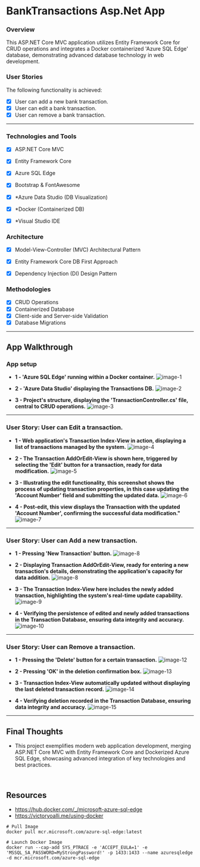 # BankTransactions Asp.Net App

### Overview

This ASP.NET Core MVC application utilizes Entity Framework Core for CRUD operations and integrates a Docker containerized 'Azure SQL Edge' database, demonstrating advanced database technology in web development.


### User Stories

The following functionality is achieved:

- [x] User can add a new bank transaction.
- [x] User can edit a bank transaction.
- [x] User can remove a bank transaction.

---

### Technologies and Tools

- [x] ASP.NET Core MVC
    <!-- Utilized for crafting the web application using the MVC design pattern, ensuring a clean separation of concerns and enhanced maintainability.-->
- [x] Entity Framework Core
    <!-- Employed for efficient Object-Relational Mapping, enabling seamless interactions between the application and the SQL database.-->
- [x] Azure SQL Edge
    <!-- Integrated a high-performance, scalable SQL database using Docker.-->
- [x] Bootstrap & FontAwesome
    <!-- Enhanced the user interface with responsive design and visually appealing icons.-->
- [x] *Azure Data Studio (DB Visualization)
    <!-- Used for database management and query execution, enhancing database interaction and management.-->
- [x] *Docker (Containerized DB)
    <!-- -->
- [x] *Visual Studio IDE
    <!-- IDE used, leveraging its comprehensive suite of tools for .NET development.-->


### Architecture

- [x] Model-View-Controller (MVC) Architectural Pattern
    <!--* The application follows the MVC architectural pattern.-->
- [x] Entity Framework Core DB First Approach
    <!--* Directly mapped the database schema to the business domain entities, resulting in a database-driven application design.-->
- [x] Dependency Injection (DI) Design Pattern 
    <!--* Leveraged built-in dependency injection in ASP.NET Core for managing services and database context, ensuring loose coupling and testability.-->


### Methodologies

- [x] CRUD Operations
    <!--* Implementation of basic database operations: Create, Read, Update, Delete.-->
- [x] Containerized Database
    <!--* Deployed Azure SQL Edge within a Docker container-->
- [x] Client-side and Server-side Validation
    <!--* Ensuring data integrity both on the client and server sides.-->
- [x] Database Migrations
    <!--* Utilized EF Core migrations for updating and managing the database schema.-->

---

## App Walkthrough


### App setup

* **1 - 'Azure SQL Edge' running within a Docker container.** 
![image-1](./images/SS1.png)

* **2 - 'Azure Data Studio' displaying the Transactions DB.** 
![image-2](./images/SS2.png)

* **3 - Project's structure, displaying the 'TransactionController.cs' file, central to CRUD operations.**
![image-3](./images/SS3.png)

---

### User Story: User can Edit a transaction.

* **1 - Web application's Transaction Index-View in action, displaying a list of transactions managed by the system.**
![image-4](./images/SS4.png)

* **2 - The Transaction AddOrEdit-View is shown here, triggered by selecting the 'Edit' button for a transaction, ready for data modification.**
![image-5](./images/SS5.png)

* **3 - Illustrating the edit functionality, this screenshot shows the process of updating transaction properties, in this case updating the 'Account Number' field and submitting the updated data.**
![image-6](./images/SS6.png)

* **4 - Post-edit, this view displays the Transaction with the updated 'Account Number', confirming the successful data modification."**
![image-7](./images/SS7.png)

---

### User Story: User can Add a new transaction.

* **1 - Pressing 'New Transaction' button.**
![image-8](./images/SS8.png)

* **2 - Displaying Transaction AddOrEdit-View, ready for entering a new transaction's details, demonstrating the application's capacity for data addition.**
![image-8](./images/SS9.png)

* **3 - The Transaction Index-View here includes the newly added transaction, highlighting the system's real-time update capability.**
![image-9](./images/SS10.png)

* **4 - Verifying the persistence of edited and newly added transactions in the Transaction Database, ensuring data integrity and accuracy.**
![image-10](./images/SS11.png)

---

### User Story: User can Remove a transaction.

* **1 - Pressing the 'Delete' button for a certain transaction.**
![image-12](./images/SS12.png)

* **2 - Pressing 'OK' in the deletion confirmation box.**
![image-13](./images/SS13.png)

* **3 - Transaction Index-View automatically updated without displaying the last deleted transaction record.**
![image-14](./images/SS14.png)

* **4 - Verifying deletion recorded in the Transaction Database, ensuring data integrity and accuracy.**
![image-15](./images/SS15.png)


---
## Final Thoughts

* This project exemplifies modern web application development, merging ASP.NET Core MVC with Entity Framework Core and Dockerized Azure SQL Edge, showcasing advanced integration of key technologies and best practices.

&nbsp;

## Resources

* https://hub.docker.com/_/microsoft-azure-sql-edge
* https://victoryoalli.me/using-docker

```Shell
# Pull Image
docker pull mcr.microsoft.com/azure-sql-edge:latest

# Launch Docker Image
docker run --cap-add SYS_PTRACE -e 'ACCEPT_EULA=1' -e 'MSSQL_SA_PASSWORD=MyStrongPassword!' -p 1433:1433 --name azuresqledge -d mcr.microsoft.com/azure-sql-edge
```
